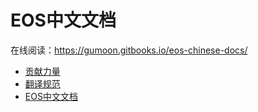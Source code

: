 # EOS中文文档

在线阅读：<https://gumoon.gitbooks.io/eos-chinese-docs/>

* [贡献力量](Contributing.md)
* [翻译规范](Translate_rule.md)
* [EOS中文文档](SUMMARY.md)



